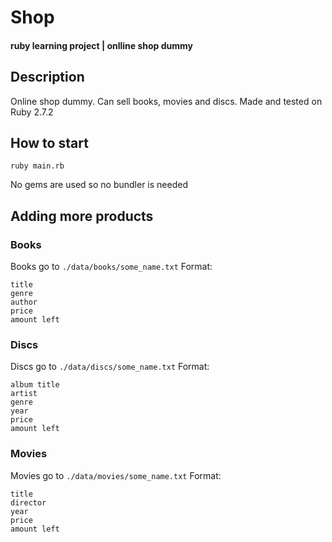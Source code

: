 # Shop
#### ruby learning project | onlline shop dummy

## Description
Online shop dummy. Can sell books, movies and discs.
Made and tested on Ruby 2.7.2
## How to start
```
ruby main.rb
```
No gems are used so no bundler is needed
## Adding more products
### Books
Books go to `./data/books/some_name.txt`
Format:
```
title
genre
author
price
amount left
```
### Discs
Discs go to `./data/discs/some_name.txt`
Format:
```
album title
artist
genre
year
price
amount left
```
### Movies
Movies go to `./data/movies/some_name.txt`
Format:
```
title
director
year
price
amount left
```
